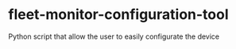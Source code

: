 # fleet-monitor-configuration-tool
Python script that allow the user to easily configurate the device

